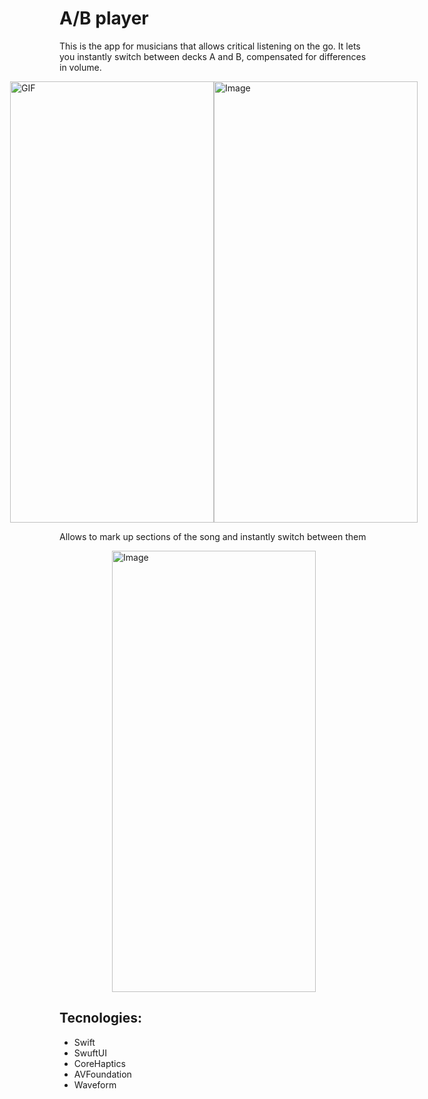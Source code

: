 # A/B player
This is the app for musicians that allows critical listening on the go. 
It lets you instantly switch between decks A and B, compensated for differences in volume. 

<div style="display:flex; justify-content:center;">
    <img src="https://github.com/DenisBurkhanov/ABPlayerPro/assets/117996642/74ad5aa7-126a-4c10-9c17-53738efc6610" alt="GIF" width="326" height="706">
    <img src="https://github.com/DenisBurkhanov/ABPlayerPro/assets/117996642/d6540b7f-8ad9-4594-8a6a-4f6eae02659b" alt="Image" width="326" height="706" style="margin-right: 10px;">
</div>

Allows to mark up sections of the song and instantly switch between them
<div style="display:flex; justify-content:center;">
    <img src="https://github.com/DenisBurkhanov/ABPlayerPro/assets/117996642/74343ce0-f2f1-44a0-8f5f-8690d56b535c" alt="Image" width="326" height="706" style="margin-right: 10px;">
</div>

## Tecnologies:
+ Swift
+ SwuftUI
+ CoreHaptics
+ AVFoundation
+ Waveform
